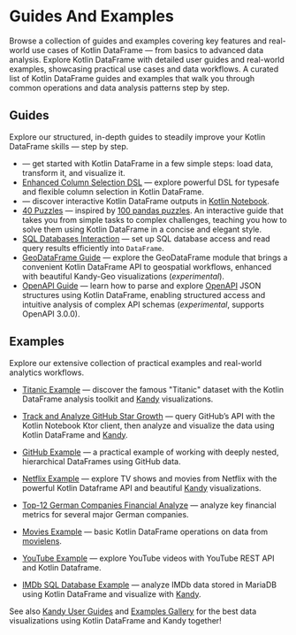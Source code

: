 # Guides And Examples

<web-summary>
Browse a collection of guides and examples covering key features and real-world use cases of Kotlin DataFrame — from basics to advanced data analysis.
</web-summary>

<card-summary>
Explore Kotlin DataFrame with detailed user guides and real-world examples, 
showcasing practical use cases and data workflows.
</card-summary>

<link-summary>
A curated list of Kotlin DataFrame guides and examples that walk you through common operations and data analysis patterns step by step.
</link-summary>

<!--- TODO: add more guides (migration from pandas and others) and replace GH notebooks with topics --->

## Guides

Explore our structured, in-depth guides to steadily improve your Kotlin DataFrame skills — step by step.

* [](quickstart.md) — get started with Kotlin DataFrame in a few simple steps: 
load data, transform it, and visualize it.
* [Enhanced Column Selection DSL](https://blog.jetbrains.com/kotlin/2024/07/enhanced-column-selection-dsl-in-kotlin-dataframe/)
 — explore powerful DSL for typesafe and flexible column selection in Kotlin DataFrame.
* [](Kotlin-DataFrame-Features-in-Kotlin-Notebook.md)
  — discover interactive Kotlin DataFrame outputs in 
[Kotlin Notebook](https://kotlinlang.org/docs/kotlin-notebook-overview.html).
* [40 Puzzles](https://github.com/Kotlin/dataframe/blob/master/examples/notebooks/puzzles/40%20puzzles.ipynb)
 — inspired by [100 pandas puzzles](https://github.com/ajcr/100-pandas-puzzles).
  An interactive guide that takes you from simple tasks to complex challenges,
teaching you how to solve them using Kotlin DataFrame in a concise and elegant style.
* [SQL Databases Interaction](readSqlDatabases.md)
 — set up SQL database access and read query results efficiently into `DataFrame`.
* [GeoDataFrame Guide](https://kotlin.github.io/kandy/geo-plotting-guide.html)
  — explore the GeoDataFrame module that brings a convenient Kotlin DataFrame API to geospatial workflows, 
enhanced with beautiful Kandy-Geo visualizations (*experimental*).
* [OpenAPI Guide](https://github.com/Kotlin/dataframe/blob/master/examples/notebooks/json/KeyValueAndOpenApi.ipynb)
 — learn how to parse and explore [OpenAPI](https://swagger.io) JSON structures using Kotlin DataFrame, 
enabling structured access and intuitive analysis of complex API schemas (*experimental*, supports OpenAPI 3.0.0).


## Examples

Explore our extensive collection of practical examples and real-world analytics workflows.

* [Titanic Example](https://github.com/Kotlin/dataframe/blob/master/examples/notebooks/titanic/Titanic.ipynb) 
 — discover the famous "Titanic"
 dataset with the Kotlin DataFrame analysis toolkit 
 and [Kandy](https://kotlin.github.io/kandy/) visualizations.

* [Track and Analyze GitHub Star Growth](https://blog.jetbrains.com/kotlin/2024/08/track-and-analyze-github-star-growth-with-kandy-and-kotlin-dataframe/)
  — query GitHub’s API with the Kotlin Notebook Ktor client,
  then analyze and visualize the data using Kotlin DataFrame and [Kandy](https://kotlin.github.io/kandy/). 

* [GitHub Example](https://github.com/Kotlin/dataframe/blob/master/examples/notebooks/github/github.ipynb) 
 — a practical example of working with deeply nested, hierarchical DataFrames using GitHub data.

* [Netflix Example](https://github.com/Kotlin/dataframe/blob/master/examples/notebooks/netflix/netflix.ipynb)
  — explore TV shows and movies from Netflix with the powerful Kotlin Dataframe API and beautiful
 [Kandy](https://kotlin.github.io/kandy/) visualizations.

* [Top-12 German Companies Financial Analyze](https://github.com/Kotlin/dataframe/blob/master/examples/notebooks/top_12_german_companies)
  — analyze key financial metrics for several major German companies.

* [Movies Example](https://github.com/Kotlin/dataframe/blob/master/examples/notebooks/movies/movies.ipynb)
  — basic Kotlin DataFrame operations on data from [movielens](https://movielens.org/).

* [YouTube Example](https://github.com/Kotlin/dataframe/blob/master/examples/notebooks/youtube/Youtube.ipynb)
    — explore YouTube videos with YouTube REST API and Kotlin Dataframe.

* [IMDb SQL Database Example](https://github.com/zaleslaw/KotlinDataFrame-SQL-Examples/blob/master/notebooks/imdb.ipynb) 
 — analyze IMDb data stored in MariaDB using Kotlin DataFrame 
and visualize with [Kandy](https://kotlin.github.io/kandy/).


See also [Kandy User Guides](https://kotlin.github.io/kandy/user-guide.html) 
and [Examples Gallery](https://kotlin.github.io/kandy/examples.html)
for the best data visualizations using Kotlin DataFrame and Kandy together!
